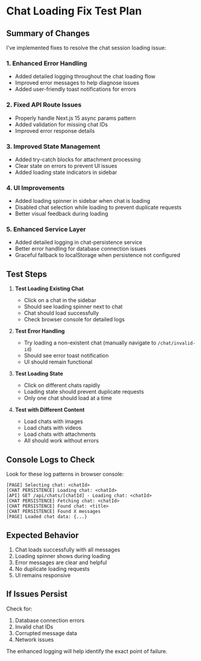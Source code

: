 # Chat Loading Fix Test Plan

## Summary of Changes

I've implemented fixes to resolve the chat session loading issue:

### 1. Enhanced Error Handling
- Added detailed logging throughout the chat loading flow
- Improved error messages to help diagnose issues
- Added user-friendly toast notifications for errors

### 2. Fixed API Route Issues
- Properly handle Next.js 15 async params pattern
- Added validation for missing chat IDs
- Improved error response details

### 3. Improved State Management
- Added try-catch blocks for attachment processing
- Clear state on errors to prevent UI issues
- Added loading state indicators in sidebar

### 4. UI Improvements
- Added loading spinner in sidebar when chat is loading
- Disabled chat selection while loading to prevent duplicate requests
- Better visual feedback during loading

### 5. Enhanced Service Layer
- Added detailed logging in chat-persistence service
- Better error handling for database connection issues
- Graceful fallback to localStorage when persistence not configured

## Test Steps

1. **Test Loading Existing Chat**
   - Click on a chat in the sidebar
   - Should see loading spinner next to chat
   - Chat should load successfully
   - Check browser console for detailed logs

2. **Test Error Handling**
   - Try loading a non-existent chat (manually navigate to `/chat/invalid-id`)
   - Should see error toast notification
   - UI should remain functional

3. **Test Loading State**
   - Click on different chats rapidly
   - Loading state should prevent duplicate requests
   - Only one chat should load at a time

4. **Test with Different Content**
   - Load chats with images
   - Load chats with videos
   - Load chats with attachments
   - All should work without errors

## Console Logs to Check

Look for these log patterns in browser console:

```
[PAGE] Selecting chat: <chatId>
[CHAT PERSISTENCE] Loading chat: <chatId>
[API] GET /api/chats/[chatId] - Loading chat: <chatId>
[CHAT PERSISTENCE] Fetching chat: <chatId>
[CHAT PERSISTENCE] Found chat: <title>
[CHAT PERSISTENCE] Found X messages
[PAGE] Loaded chat data: {...}
```

## Expected Behavior

1. Chat loads successfully with all messages
2. Loading spinner shows during loading
3. Error messages are clear and helpful
4. No duplicate loading requests
5. UI remains responsive

## If Issues Persist

Check for:
1. Database connection errors
2. Invalid chat IDs
3. Corrupted message data
4. Network issues

The enhanced logging will help identify the exact point of failure.